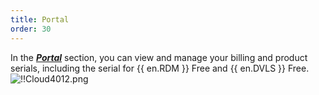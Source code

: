 ```yaml
---
title: Portal
order: 30
---
```

In the [***Portal***](https://portal.devolutions.com/portal) section, you can view and manage your billing and product serials, including the serial for {{ en.RDM }} Free and {{ en.DVLS }} Free.  
![!!Cloud4012.png](https://webdevolutions.azureedge.net/docs/en/cloud/Cloud4012.png)
